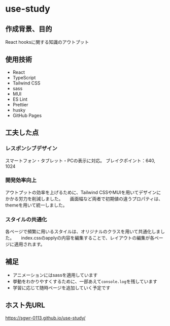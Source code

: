 # use-study

## 作成背景、目的
React hooksに関する知識のアウトプット

## 使用技術
- React
- TypeScript
- Tailwind CSS
- sass
- MUI
- ES Lint
- Prettier
- husky
- GitHub Pages

## 工夫した点

### レスポンシブデザイン
スマートフォン・タブレット・PCの表示に対応。 
ブレイクポイント：640, 1024

### 開発効率向上
アウトプットの効率を上げるために、Tailwind CSSやMUIを用いてデザインにかかる労力を削減しました。 　
画面幅など両者で初期値の違うプロパティは、themeを用いて統一しました。

### スタイルの共通化
各ページで頻繁に用いるスタイルは、オリジナルのクラスを用いて共通化しました。 　
index.cssのapplyの内容を編集することで、レイアウトの編集が各ページに適用されます。

## 補足
- アニメーションにはsassを適用しています
- 挙動をわかりやすくするために、一部あえて`console.log`を残しています
- 学習に応じて随時ページを追加していく予定です

## ホスト先URL
https://sgwr-0113.github.io/use-study/
